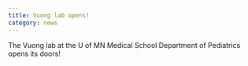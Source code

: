 ```yaml
---
title: Vuong lab opens!
category: news
---
```


The Vuong lab at the U of MN Medical School Department of Pediatrics opens its doors!
